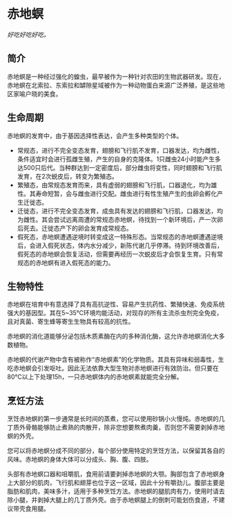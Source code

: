 # **赤地螟**

*好吃好吃好吃。*

## **简介**

赤地螟是一种经过强化的蝗虫，最早被作为一种针对农田的生物武器研发。现在，赤地螟在北索拉、东索拉和罅隙星域被作为一种动物蛋白来源广泛养殖，是这些地区家喻户晓的美食。

## **生命周期**

赤地螟的发育中，由于基因选择性表达，会产生多种类型的个体。

* 常规态，进行不完全变态发育，翅膀和飞行肌不发育，口器发达，均为雌性，条件适宜时会进行孤雌生殖，产生的自身的克隆体。1只雌虫24小时能产生多达500只后代。当种群达到一定密度后，部分雌虫将变性，同时翅膀和飞行肌发育，在2次蜕皮后，转变为繁殖态。
* 繁殖态，由常规态发育而来，具有虚弱的翅膀和飞行肌，口器退化，均为雄性。其寿命短暂，会与雌虫进行交配。雌虫进行有性生殖产生的虫卵会孵化产生迁徙态。
* 迁徙态，进行不完全变态发育，成虫具有发达的翅膀和飞行肌，口器发达，均为雌性。其会尝试远离周遭的常规态赤地螟，待找到一个新环境后，产一次卵后死去。迁徙态产下的卵会发育成常规态。
* 假死态，赤地螟遭遇逆境时转变成这一特殊形态。当常规态的赤地螟遭遇逆境后，会进入假死状态，体内水分减少，新陈代谢几乎停滞。待到环境改善后，假死态的赤地螟会恢复活动，但需要再经历一次蜕皮后才会恢复生育。只有常规态的赤地螟有进入假死态的能力。

## **生物特性**

赤地螟在培育中有意选择了具有高抗逆性、容易产生抗药性、繁殖快速、免疫系统强大的基因型。其在5~35℃环境均能活动，对现存的所有主流杀虫剂完全免疫，且对真菌、寄生蜂等寄生生物具有较高的抗性。

赤地螟的消化道能够分泌包括木质素酶在内的多种消化酶，这允许赤地螟消化大多数植物。

赤地螟的代谢产物中含有被称作“赤地螟素”的化学物质。其具有异味和弱毒性，生吃赤地螟会引发呕吐。因此无法依靠大型生物对赤地螟进行有效防治。但只要在80℃以上下处理15h，一只赤地螟体内的赤地螟素就能完全分解。

## **烹饪方法**

烹饪赤地螟的第一步通常是长时间的蒸煮，您可以使用砂锅小火慢炖。赤地螟的几丁质外骨骼能够防止煮熟的肉散开，除非您想要熬煮肉羹，否则您不需要剥掉赤地螟的外壳。

您可以将赤地螟分成不同的部分，每个部分使用特定的烹饪方法，以保留其各自的风味。赤地螟的身体大体可以分成头、胸、腹、四肢。

头部有赤地螟口器和咀嚼肌，食用前请要剥掉赤地螟的大颚。胸部包含了赤地螟身上大部分的肌肉，飞行肌和翅芽也位于这一区域，因此十分有嚼劲儿。腹部主要是脂肪和肌肉，美味多汁，适用于多种烹饪方法。赤地螟的腿肌肉有力，使用时请去除小腿，并剥掉大腿上的几丁质外壳。由于赤地螟腿上的倒刺可能划伤食道，不建议带壳食用腿。

